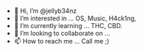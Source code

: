 - 👋 Hi, I’m @jellyb34nz
- 👀 I’m interested in ... OS, Music, H4ck1ng, 
- 🌱 I’m currently learning ... THC, CBD.
- 💞️ I’m looking to collaborate on ...
- 📫 How to reach me ... Call me ;)

<!---
jellyb34nz/jellyb34nz is a ✨ special ✨ repository because its `README.md` (this file) appears on your GitHub profile.
You can click the Preview link to take a look at your changes.
--->
